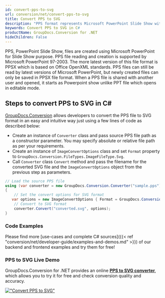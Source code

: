 ```yaml
---
id: convert-pps-to-svg
url: conversion/net/convert-pps-to-svg
title: Convert PPS to SVG
description: "PPS format represents Microsoft PowerPoint Slide Show with .pps extension. Learn how to convert PPS to SVG file programmatically in C# language using GroupDocs.Conversion for .NET library."
keywords: Convert PPS to SVG in C#
productName: GroupDocs.Conversion for .NET
hideChildren: False
---
```


PPS, PowerPoint Slide Show, files are created using Microsoft PowerPoint for Slide Show purpose. PPS file reading and creation is supported by Microsoft PowerPoint 97-2003. The more latest version of this file format is PPSX which is based on Office OpenXML standards. PPS files can still be read by latest versions of Microsoft PowerPoint, but newly created files can only be saved in PPSX file format. When a PPS file is shared with another user and opened, it starts as Powerpoint show unlike PPT file which opens in editable mode. 

## Steps to convert PPS to SVG in C#

[GroupDocs.Conversion](https://products.groupdocs.com/conversion/net) allows developers to convert the PPS file to SVG format in an easy and intuitive way just using a few lines of code as described below:

* Create an instance of `Converter` class and pass source PPS file path as a constructor parameter. You may specify absolute or relative file path as per your requirements. 
* Create an instance of `ImageConvertOptions` class and set `Format` property to `GroupDocs.Conversion.FileTypes.ImageFileType.Svg`.
* Call `Converter` class `Convert` method and pass the filename for the converted SVG file and the `ImageConvertOptions` object from the previous step as parameters.

```csharp
// Load the source PPS file
using (var converter = new GroupDocs.Conversion.Converter("sample.pps"))
{
    // Set the convert options for SVG format
   var options = new ImageConvertOptions { Format = GroupDocs.Conversion.FileTypes.ImageFileType.Svg };
    // Convert to SVG format
    converter.Convert("converted.svg", options);
}
```

### Code Examples

Please find more [use-cases and complete C# sources]({{< ref "conversion/net/developer-guide/examples-and-demos.md" >}}) of our backend and frontend examples and try them for free!

### PPS to SVG Live Demo

GroupDocs.Conversion for .NET provides an online [**PPS to SVG converter**](https://products.groupdocs.app/conversion/pps-to-svg), which allows you to try it for free and check conversion quality and accuracy.

[!["Convert PPS to SVG"](conversion/net/images/convert-to-svg/convert-pps-to-svg.png)](https://products.groupdocs.app/conversion/pps-to-svg)